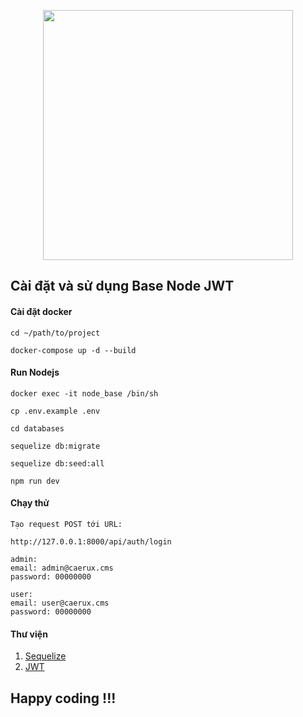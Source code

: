<p align="center"><a href="https://expressjs.com" target="_blank"><img src="https://image.pngaaa.com/668/4547668-middle.png" width="400"></a></p>


## Cài đặt và sử dụng Base Node JWT

#### Cài đặt docker

```
cd ~/path/to/project

docker-compose up -d --build
```

#### Run Nodejs
```
docker exec -it node_base /bin/sh

cp .env.example .env

cd databases

sequelize db:migrate

sequelize db:seed:all

npm run dev
```

#### Chạy thử
```
Tạo request POST tới URL:

http://127.0.0.1:8000/api/auth/login

admin:
email: admin@caerux.cms
password: 00000000

user:
email: user@caerux.cms
password: 00000000
```

#### Thư viện
1. [Sequelize](https://sequelize.org/v7)
2. [JWT](https://jwt.io)

## Happy coding !!!

